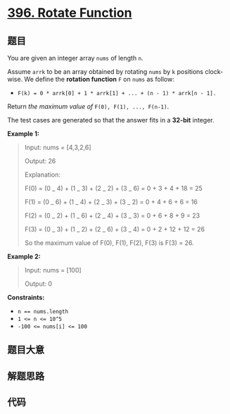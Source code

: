# [396. Rotate Function](https://leetcode.com/problems/rotate-function/)

## 题目

You are given an integer array `nums` of length `n`.

Assume `arrk` to be an array obtained by rotating `nums` by `k` positions
clock-wise. We define the **rotation function** `F` on `nums` as follow:

- `F(k) = 0 * arrk[0] + 1 * arrk[1] + ... + (n - 1) * arrk[n - 1].`

Return _the maximum value of_ `F(0), F(1), ..., F(n-1)`.

The test cases are generated so that the answer fits in a **32-bit** integer.

**Example 1:**

> Input: nums = [4,3,2,6]
>
> Output: 26
>
> Explanation:
>
> F(0) = (0 _ 4) + (1 _ 3) + (2 _ 2) + (3 _ 6) = 0 + 3 + 4 + 18 = 25
>
> F(1) = (0 _ 6) + (1 _ 4) + (2 _ 3) + (3 _ 2) = 0 + 4 + 6 + 6 = 16
>
> F(2) = (0 _ 2) + (1 _ 6) + (2 _ 4) + (3 _ 3) = 0 + 6 + 8 + 9 = 23
>
> F(3) = (0 _ 3) + (1 _ 2) + (2 _ 6) + (3 _ 4) = 0 + 2 + 12 + 12 = 26
>
> So the maximum value of F(0), F(1), F(2), F(3) is F(3) = 26.

**Example 2:**

> Input: nums = [100]
>
> Output: 0

**Constraints:**

- `n == nums.length`
- `1 <= n <= 10^5`
- `-100 <= nums[i] <= 100`

## 题目大意

## 解题思路

## 代码

```javascript

```

